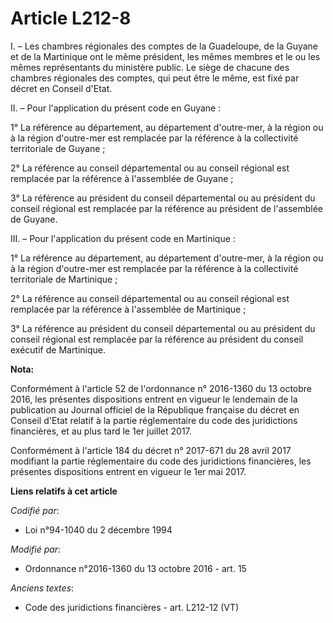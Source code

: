 # Article L212-8

I. – Les chambres régionales des comptes de la Guadeloupe, de la Guyane et de la Martinique ont le même président, les mêmes
membres et le ou les mêmes représentants du ministère public. Le siège de chacune des chambres régionales des comptes, qui
peut être le même, est fixé par décret en Conseil d'Etat.

II. – Pour l'application du présent code en Guyane :

1° La référence au département, au département d'outre-mer, à la région ou à la région d'outre-mer est remplacée par la
référence à la collectivité territoriale de Guyane ;

2° La référence au conseil départemental ou au conseil régional est remplacée par la référence à l'assemblée de Guyane ;

3° La référence au président du conseil départemental ou au président du conseil régional est remplacée par la référence au
président de l'assemblée de Guyane.

III. – Pour l'application du présent code en Martinique :

1° La référence au département, au département d'outre-mer, à la région ou à la région d'outre-mer est remplacée par la
référence à la collectivité territoriale de Martinique ;

2° La référence au conseil départemental ou au conseil régional est remplacée par la référence à l'assemblée de Martinique ;

3° La référence au président du conseil départemental ou au président du conseil régional est remplacée par la référence au
président du conseil exécutif de Martinique.

**Nota:**

Conformément à l'article 52 de l'ordonnance n° 2016-1360 du 13 octobre 2016, les présentes dispositions entrent en vigueur le
lendemain de la publication au Journal officiel de la République française du décret en Conseil d'Etat relatif à la partie
réglementaire du code des juridictions financières, et au plus tard le 1er juillet 2017.

Conformément à l'article 184 du décret n° 2017-671 du 28 avril 2017 modifiant la partie réglementaire du code des
juridictions financières, les présentes dispositions entrent en vigueur le 1er mai 2017.

**Liens relatifs à cet article**

_Codifié par_:

  - Loi n°94-1040 du 2 décembre 1994

_Modifié par_:

  - Ordonnance n°2016-1360 du 13 octobre 2016 - art. 15

_Anciens textes_:

  - Code des juridictions financières - art. L212-12 (VT)
